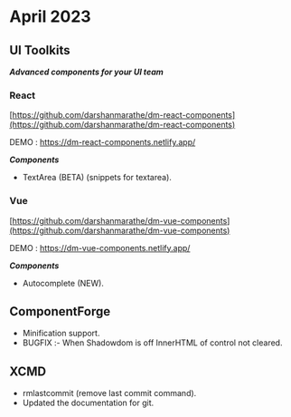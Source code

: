 # April 2023

## UI Toolkits

***Advanced components for your UI team***


###  React
[https://github.com/darshanmarathe/dm-react-components](https://github.com/darshanmarathe/dm-react-components)

DEMO : https://dm-react-components.netlify.app/

***Components***
 * TextArea (BETA) (snippets for textarea).



 ### Vue

 [https://github.com/darshanmarathe/dm-vue-components](https://github.com/darshanmarathe/dm-vue-components)

 DEMO : https://dm-vue-components.netlify.app/


 ***Components***
  * Autocomplete (NEW).



## ComponentForge 
  * Minification support.
  * BUGFIX :- When Shadowdom is off InnerHTML of control not cleared.
  

## XCMD 
  * rmlastcommit (remove last commit command).
  * Updated the documentation for git.


